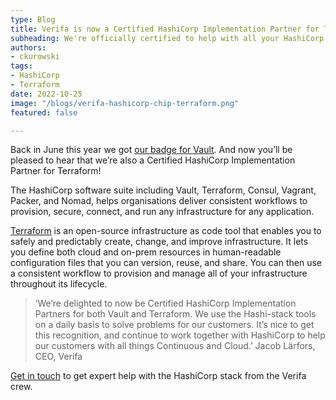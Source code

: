 ```yaml
---
type: Blog
title: Verifa is now a Certified HashiCorp Implementation Partner for Terraform!
subheading: We're officially certified to help with all your HashiCorp Terraform needs. 
authors:
- ckurowski
tags:
- HashiCorp
- Terraform
date: 2022-10-25
image: "/blogs/verifa-hashicorp-chip-terraform.png"
featured: false

---
```


Back in June this year we got [our badge for Vault](https://verifa.io/blog/verifa-hashicorp-chip-vault-blog/). And now you’ll be pleased to hear that we’re also a Certified HashiCorp Implementation Partner for Terraform!

The HashiCorp software suite including Vault, Terraform, Consul, Vagrant, Packer, and Nomad, helps organisations deliver consistent workflows to provision, secure, connect, and run any infrastructure for any application.

[Terraform](https://www.terraform.io/) is an open-source infrastructure as code tool that enables you to safely and predictably create, change, and improve infrastructure. It lets you define both cloud and on-prem resources in human-readable configuration files that you can version, reuse, and share. You can then use a consistent workflow to provision and manage all of your infrastructure throughout its lifecycle. 

> ‘We’re delighted to now be Certified HashiCorp Implementation Partners for both Vault and Terraform. We use the Hashi-stack tools on a daily basis to solve problems for our customers. It’s nice to get this recognition, and continue to work together with HashiCorp to help our customers with all things Continuous and Cloud.’ Jacob Lärfors, CEO, Verifa
> 

[Get in touch](https://verifa.io/contact/) to get expert help with the HashiCorp stack from the Verifa crew.
